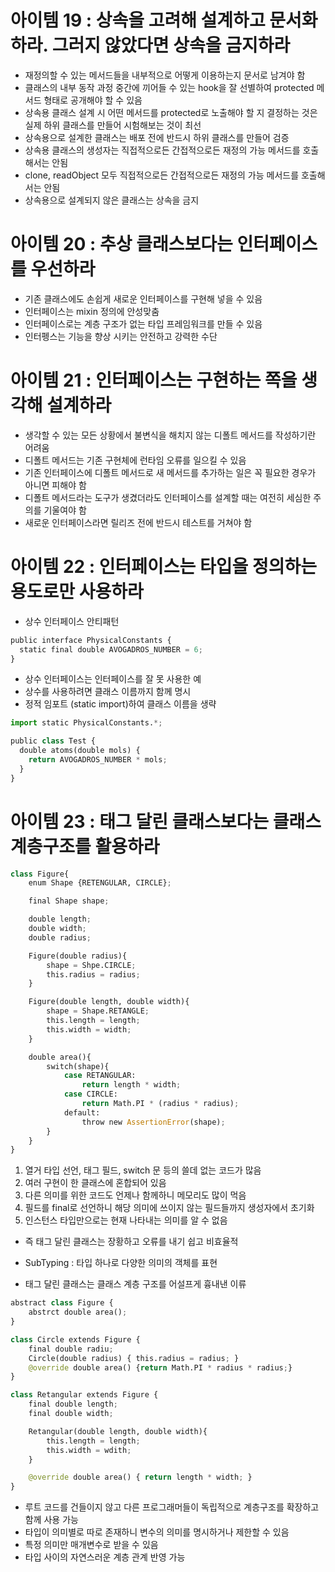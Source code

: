 # 아이템 19 : 상속을 고려해 설계하고 문서화하라. 그러지 않았다면 상속을 금지하라
- 재정의할 수 있는 메서드들을 내부적으로 어떻게 이용하는지 문서로 남겨야 함
- 클래스의 내부 동작 과정 중간에 끼어들 수 있는 hook을 잘 선별하여 protected 메서드 형태로 공개해야 할 수 있음
- 상속용 클래스 설계 시 어떤 메서드를 protected로 노출해야 할 지 결정하는 것은 실제 하위 클래스를 만들어 시험해보는 것이 최선
- 상속용으로 설계한 클래스는 배포 전에 반드시 하위 클래스를 만들어 검증
- 상속용 클래스의 생성자는 직접적으로든 간접적으로든 재정의 가능 메서드를 호출해서는 안됨
- clone, readObject 모두 직접적으로든 간접적으로든 재정의 가능 메서드를 호출해서는 안됨
- 상속용으로 설계되지 않은 클래스는 상속을 금지

# 아이템 20 : 추상 클래스보다는 인터페이스를 우선하라
- 기존 클래스에도 손쉽게 새로운 인터페이스를 구현해 넣을 수 있음
- 인터페이스는 mixin 정의에 안성맞춤
- 인터페이스로는 계층 구조가 없는 타입 프레임워크를 만들 수 있음
- 인터펭스는 기능을 향상 시키는 안전하고 강력한 수단

# 아이템 21 : 인터페이스는 구현하는 쪽을 생각해 설계하라
- 생각할 수 있는 모든 상황에서 불변식을 해치지 않는 디폴트 메서드를 작성하기란 어려움
- 디폴트 메서드는 기존 구현체에 런타임 오류를 일으킬 수 있음
- 기존 인터페이스에 디폴트 메서드로 새 메서드를 추가하는 일은 꼭 필요한 경우가 아니면 피해야 함
- 디폴트 메서드라는 도구가 생겼더라도 인터페이스를 설계할 때는 여전히 세심한 주의를 기울여야 함
- 새로운 인터페이스라면 릴리즈 전에 반드시 테스트를 거쳐야 함

# 아이템 22 : 인터페이스는 타입을 정의하는 용도로만 사용하라
- 상수 인터페이스 안티패턴
```python
public interface PhysicalConstants {
  static final double AVOGADROS_NUMBER = 6;
}
```
- 상수 인터페이스는 인터페이스를 잘 못 사용한 예
- 상수를 사용하려면 클래스 이름까지 함께 명시
- 정적 임포트 (static import)하여 클래스 이름을 생략
```python
import static PhysicalConstants.*;

public class Test {
  double atoms(double mols) {
    return AVOGADROS_NUMBER * mols;
  }
}
```

# 아이템 23 : 태그 달린 클래스보다는 클래스 계층구조를 활용하라
```python
class Figure{
	enum Shape {RETENGULAR, CIRCLE};

	final Shape shape;

	double length;
	double width;
	double radius;

	Figure(double radius){
		shape = Shpe.CIRCLE;
		this.radius = radius;
	}

	Figure(double length, double width){
		shape = Shape.RETANGLE;
		this.length = length;
		this.width = width;
	}

	double area(){
		switch(shape){
			case RETANGULAR:
				return length * width;
			case CIRCLE:
				return Math.PI * (radius * radius);
			default:
				throw new AssertionError(shape);
		}
	}
}
```
1. 열거 타입 선언, 태그 필드, switch 문 등의 쓸데 없는 코드가 많음
2. 여러 구현이 한 클래스에 혼합되어 있음
3. 다른 의미를 위한 코드도 언제나 함께하니 메모리도 많이 먹음
4. 필드를 final로 선언하니 해당 의미에 쓰이지 않는 필드들까지 생성자에서 초기화
5. 인스턴스 타입만으로는 현재 나타내는 의미를 알 수 없음

- 즉 태그 달린 클래스는 장황하고 오류를 내기 쉽고 비효율적

- SubTyping : 타입 하나로 다양한 의미의 객체를 표현
- 태그 달린 클래스는 클래스 계층 구조를 어설프게 흉내낸 이류

```python
abstract class Figure {
	abstrct double area();
}

class Circle extends Figure {
	final double radiu;
	Circle(double radius) { this.radius = radius; }
	@override double area() {return Math.PI * radius * radius;}
}

class Retangular extends Figure {
	final double length;
	final double width;

	Retangular(double length, double width){
		this.length = length;
		this.width = wdith;
	}

	@override double area() { return length * width; }
}
```
- 루트 코드를 건들이지 않고 다른 프로그래머들이 독립적으로 계층구조를 확장하고 함께 사용 가능
- 타입이 의미별로 따로 존재하니 변수의 의미를 명시하거나 제한할 수 있음
- 특정 의미만 매개변수로 받을 수 있음
- 타입 사이의 자연스러운 계층 관계 반영 가능

